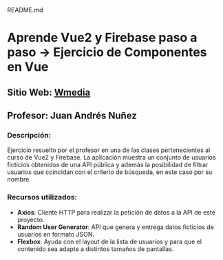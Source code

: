 README.md

# Aprende Vue2 y Firebase paso a paso -> Ejercicio de Componentes en Vue

## Sitio Web: [Wmedia](http://wmedia.teachable.com/p/aprende-vue2-y-firebase-paso-a-paso)
## Profesor: Juan Andrés Nuñez

### Descripción:
Ejercicio resuelto por el profesor en una de las clases pertenecientes al curso de Vue2 y Firebase.
La aplicación muestra un conjunto de usuarios ficticios obtenidos de una API pública y además la posibilidad de filtrar usuarios que coincidan con el criterio de búsqueda, en este caso por su nombre.

### Recursos utilizados:
- **Axios**: Cliente HTTP para realizar la petición de datos a la API de este proyecto.
- **Random User Generator**: API que genera y entrega datos ficticios de usuarios en formato JSON.
- **Flexbox**: Ayuda con el layout de la lista de usuarios y para que el contenido sea adapte a distintos tamaños de pantallas.